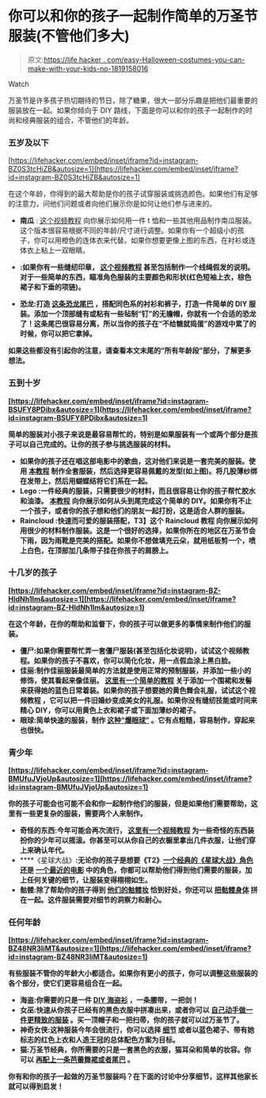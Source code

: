 # 你可以和你的孩子一起制作简单的万圣节服装(不管他们多大)

> 原文:[https://life hacker . com/easy-Halloween-costumes-you-can-make-with-your-kids-no-1819158016](https://lifehacker.com/easy-halloween-costumes-you-can-make-with-your-kids-no-1819158016)

Watch

万圣节是许多孩子热切期待的节日，除了糖果，很大一部分乐趣是把他们最重要的服装放在一起。如果你倾向于 DIY 路线，下面是你可以和你的孩子一起制作的时尚和经典服装的组合，不管他们的年龄。

### 五岁及以下

 [https://lifehacker.com/embed/inset/iframe?id=instagram-BZ0S3tcHiZB&autosize=1](https://lifehacker.com/embed/inset/iframe?id=instagram-BZ0S3tcHiZB&autosize=1) 

在这个年龄，你得到的最大帮助是你的孩子试穿服装或挑选颜色。如果他们有足够的注意力，问他们问题或者向他们展示你是如何让他们参与进来的。

*   **南瓜** : [这个视频教程](https://www.youtube.com/watch?v=7Ita1XWFvZU) 向你展示如何用一件 t 恤和一些其他用品制作南瓜服装。这个版本很容易根据不同的年龄/尺寸进行调整。如果你有一个超级小的孩子，你可以用橙色的连体衣来代替。如果你想要更像上图的东西，在衬衫或连体衣上粘上一双眼睛。

*   **:如果你有一些缝纫印章， [这个视频教程](https://www.youtube.com/watch?v=9FqTbWmozQk) 甚至包括制作一个线绳假发的说明。对于一些简单的东西，瞄准角色服装的主要颜色和形状(红色短袖上衣，棕色裙子和下垂的项链)。** 
*   ****恐龙**:打造 [这条恐龙尾巴](http://www.running-w-scissors.com/2011/03/dinosaur-tails.html#.VilN1mRVikp) ，搭配同色系的衬衫和裤子，打造一件简单的 DIY 服装。添加一个顶部缝有或粘有一些毡制“钉”的无檐帽，你就有一个合适的恐龙了！这条尾巴很容易分离，所以当你的孩子在“不给糖就捣蛋”的游戏中累了的时候，你可以把它拿掉。**

**如果这些都没有引起你的注意，请查看本文末尾的“所有年龄段”部分，了解更多想法。**

### **五到十岁**

 **[https://lifehacker.com/embed/inset/iframe?id=instagram-BSUFY8PDibx&autosize=1](https://lifehacker.com/embed/inset/iframe?id=instagram-BSUFY8PDibx&autosize=1)** 

**简单的服装对小孩子来说是最容易帮忙的，特别是如果服装有一个或两个部分是孩子可以自己完成的。让你的孩子参与挑选服装的材料。**

*   **如果你的孩子还在唱这部电影中的歌曲，这对他们来说是一套完美的服装。使用 [本教程](http://jsorelleblog.com/2016/10/24/diy-trolls-halloween-costume/) 制作全套服装，然后选择更容易佩戴的发型(如上图)。将几股薄纱绑在发带上，然后用蝴蝶结将它们系在一起。** 
*   ****Lego** :一件经典的服装，只需要很少的材料，而且很容易让你的孩子帮忙胶水和油漆。 [本教程](http://www.wineandglue.com/homemade-lego-costume/) 向你展示如何从头到尾完成这个简单的 DIY。如果你有不止一个孩子，或者你的孩子想和他们的朋友一起打扮，这是适合人群的服装。** 
*   ****Raincloud** :快速而可爱的服装搭配，T3】这个 Raincloud 教程 向你展示如何用很少的材料制作服装。这是一个很好的选择，如果你所在的地区在万圣节会下雨，因为雨靴是完美的搭配。如果你不想做填充云朵，就用纸板剪一个，喷上白色，在顶部加几条带子挂在你孩子的肩膀上。** 

### **十几岁的孩子**

 **[https://lifehacker.com/embed/inset/iframe?id=instagram-BZ-HIdNh1lm&autosize=1](https://lifehacker.com/embed/inset/iframe?id=instagram-BZ-HIdNh1lm&autosize=1)** 

**在这个年龄，在你的帮助和监督下，你的孩子可以做更多的事情来制作他们的服装。**

*   ****僵尸**:如果你需要帮忙弄一套僵尸服装(甚至包括化妆说明)，试试这个视频教程。如果你的孩子不喜欢，你可以简化化妆，用一点假血涂上黑白脸。** 
*   ****佳丽**:制作佳丽服装最简单的方法就是使用正常的预制服装，并添加一些小的修饰，使其看起来像佳丽。 [这里有一个简单的教程](http://www.sheknows.com/beauty-and-style/articles/1053031/3-easy-diy-disney-princess-costumes/page:3) 关于添加一个围裙和发髻来获得她的蓝色日常着装。如果你的孩子想要她的黄色舞会礼服，试试这个视频教程 ，它可以把一件旧婚纱变成美女的礼服。如果你没有缝纫技能或时间来精心 DIY，你可以用黄色上衣和裙子或下面加薄纱的裙子。** 
*   ****眼球**:简单快速的服装，制作 [这种“爆眼球”](http://www.instructables.com/id/Popped-Eyeball-Halloween-Costume/) 。它有点粗糙，容易制作，穿起来也很快。**

### **青少年**

 **[https://lifehacker.com/embed/inset/iframe?id=instagram-BMUfuJVjoUp&autosize=1](https://lifehacker.com/embed/inset/iframe?id=instagram-BMUfuJVjoUp&autosize=1)** 

**你的孩子可能会也可能不会和你一起制作他们的服装，但是如果他们需要帮助，这里有一些更复杂的服装，需要两个人来制作。**

*   ****奇怪的东西**:今年可能会再次流行， [这里有一个视频教程](https://www.youtube.com/watch?v=9DVKOhkOzVo) 为一些奇怪的东西装扮你的少年可以摇滚。你甚至可以从你自己的衣橱里拿出几件衣服，让他们穿上来确认年代。** 
*   ****《星球大战》**:无论你的孩子是想要《T2》[一个经典的《星球大战》角色](http://www.starwars.com/news/last-minute-star-wars-costume-ideas) 还是 [一个最近的电影](http://www.starwars.com/news/dressing-for-rebellion-last-minute-diy-rogue-one-costumes) 中的角色，你都可以帮助他们得到他们需要的服装，加上任何关键的细节，让服装变得栩栩如生。** 
*   ****骷髅**:除了帮助你的孩子得到 [他们的骷髅妆](https://youtu.be/R74PcRqh330?t=5m28s) 恰到好处，你还可以 [把骷髅身体](https://youtu.be/8W4GE8nwzuQ?t=1m10s) 拼在一起。这件服装需要对细节的洞察力和耐心。** 

### **任何年龄**

 **[https://lifehacker.com/embed/inset/iframe?id=instagram-BZ48NR3liMT&autosize=1](https://lifehacker.com/embed/inset/iframe?id=instagram-BZ48NR3liMT&autosize=1)** 

**有些服装不管你的年龄大小都适合。如果你有更小的孩子，你可以调整这些服装的各个部分，使它们更容易组合在一起。**

*   ****海盗**:你需要的只是一件 [DIY 海盗衫](http://blog.birdfromawire.com/2010/03/tutorial-t-shirt-pirate-shirt.html?m=1) ，一条腰带，一把剑！** 
*   ****女巫**:快速从你孩子已经有的黑色衣服中拼凑出来，或者你可以 [自己动手做一件更精致的服装](https://www.youtube.com/watch?v=MYu22Pvm6pY) 。买一顶帽子和一把扫帚，你的孩子就可以过万圣节了。** 
*   **神奇女侠:这种服装今年会很流行，你可以选择 [细节](http://mashable.com/2017/06/03/diy-costume-squad-wonder-woman/#wcKieoluHmqY) 或者以蓝色裙子、带有她标志的红色上衣和人造王冠的总体配色方案为目标。** 
*   **猫:万圣节经典，你所需要的只是一套黑色的衣服，猫耳朵和简单的妆容。你可以 [再配上一条芭蕾舞裙或者尾巴](https://www.youtube.com/watch?v=7GPIfrzDtJ4) 。** 

**你有和你的孩子一起做的万圣节服装吗？在下面的讨论中分享细节，这样其他家长就可以得到启发！**